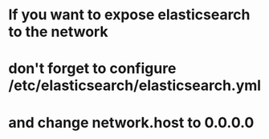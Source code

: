 # If you want to expose elasticsearch to the network
# don't forget to configure /etc/elasticsearch/elasticsearch.yml
# and change network.host to 0.0.0.0	